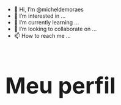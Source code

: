 - 👋 Hi, I’m @micheldemoraes
- 👀 I’m interested in ...
- 🌱 I’m currently learning ...
- 💞️ I’m looking to collaborate on ...
- 📫 How to reach me ...

<!---
micheldemoraes/micheldemoraes is a ✨ special ✨ repository because its `README.md` (this file) appears on your GitHub profile.
You can click the Preview link to take a look at your changes.
--->

<h1>Meu perfil</h1>

<style>
h1 {
  font-size: 58px;
}  
</style>
